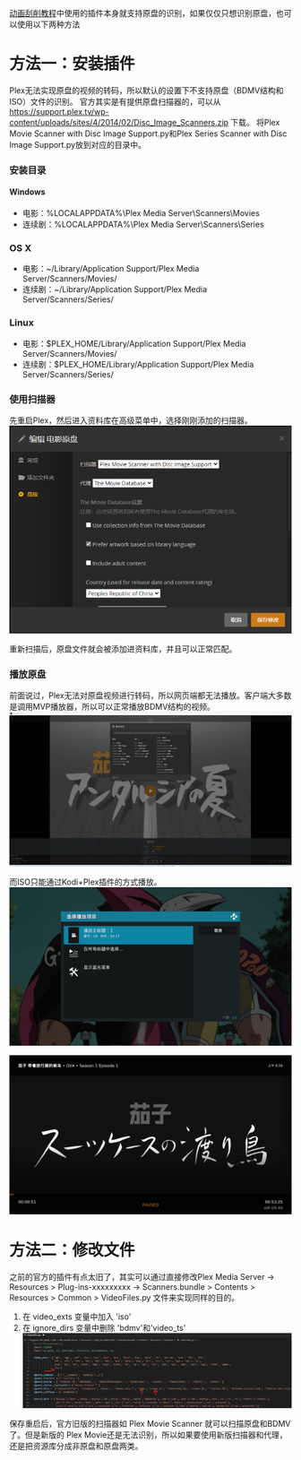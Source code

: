 [动画刮削教程](https://github.com/fzlins/Plex-Guide/blob/main/%E5%8A%A8%E7%94%BB%E5%88%AE%E5%89%8A.md)中使用的插件本身就支持原盘的识别，如果仅仅只想识别原盘，也可以使用以下两种方法

# 方法一：安装插件
Plex无法实现原盘的视频的转码，所以默认的设置下不支持原盘（BDMV结构和ISO）文件的识别。
官方其实是有提供原盘扫描器的，可以从 https://support.plex.tv/wp-content/uploads/sites/4/2014/02/Disc_Image_Scanners.zip 下载。
将Plex Movie Scanner with Disc Image Support.py和Plex Series Scanner with Disc Image Support.py放到对应的目录中。

### 安装目录
#### Windows
- 电影：%LOCALAPPDATA%\Plex Media Server\Scanners\Movies
- 连续剧：%LOCALAPPDATA%\Plex Media Server\Scanners\Series

### OS X
- 电影：~/Library/Application Support/Plex Media Server/Scanners/Movies/
- 连续剧：~/Library/Application Support/Plex Media Server/Scanners/Series/

### Linux
- 电影：$PLEX_HOME/Library/Application Support/Plex Media Server/Scanners/Movies/
- 连续剧：$PLEX_HOME/Library/Application Support/Plex Media Server/Scanners/Series/

### 使用扫描器
先重启Plex，然后进入资料库在高级菜单中，选择刚刚添加的扫描器。
![编辑扫描器](https://github.com/fzlins/Plex-Guide/blob/main/image/001.png)

重新扫描后，原盘文件就会被添加进资料库，并且可以正常匹配。

### 播放原盘
前面说过，Plex无法对原盘视频进行转码，所以网页端都无法播放。客户端大多数是调用MVP播放器，所以可以正常播放BDMV结构的视频。
![播放BDMV结构](https://github.com/fzlins/Plex-Guide/blob/main/image/002.png)

而ISO只能通过Kodi+Plex插件的方式播放。
![选择播放源](https://github.com/fzlins/Plex-Guide/blob/main/image/003.png)

![播放ISO](https://github.com/fzlins/Plex-Guide/blob/main/image/004.png)

# 方法二：修改文件
之前的官方的插件有点太旧了，其实可以通过直接修改Plex Media Server -> Resources > Plug-ins-xxxxxxxxx -> Scanners.bundle > Contents > Resources > Common > VideoFiles.py 文件来实现同样的目的。

1. 在 video_exts 变量中加入 'iso'
2. 在 ignore_dirs 变量中删除 'bdmv'和'video_ts'
![修改代码中箭头部分](https://github.com/fzlins/Plex-Guide/blob/main/image/005.png)

保存重启后，官方旧版的扫描器如 Plex Movie Scanner 就可以扫描原盘和BDMV了。但是新版的 Plex Movie还是无法识别，所以如果要使用新版扫描器和代理，还是把资源库分成非原盘和原盘两类。

